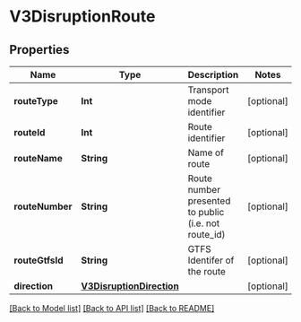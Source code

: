# V3DisruptionRoute

## Properties
Name | Type | Description | Notes
------------ | ------------- | ------------- | -------------
**routeType** | **Int** | Transport mode identifier | [optional] 
**routeId** | **Int** | Route identifier | [optional] 
**routeName** | **String** | Name of route | [optional] 
**routeNumber** | **String** | Route number presented to public (i.e. not route_id) | [optional] 
**routeGtfsId** | **String** | GTFS Identifer of the route | [optional] 
**direction** | [**V3DisruptionDirection**](V3DisruptionDirection.md) |  | [optional] 

[[Back to Model list]](../README.md#documentation-for-models) [[Back to API list]](../README.md#documentation-for-api-endpoints) [[Back to README]](../README.md)


